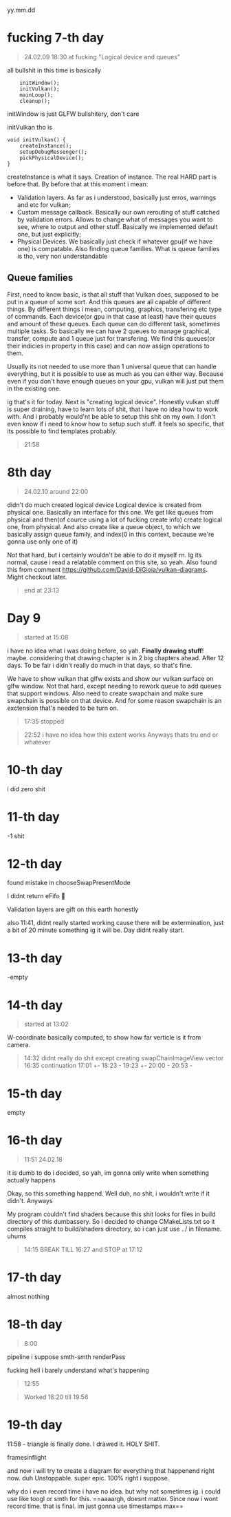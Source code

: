 yy.mm.dd
# fucking 7-th day
> 24.02.09 18:30
at fucking "Logical device and queues"

all bullshit in this time is basically 

        initWindow();
        initVulkan();
        mainLoop();
        cleanup();

initWindow is just GLFW bullshitery, don't care

initVulkan tho is

    void initVulkan() { 
        createInstance();
        setupDebugMessenger();
        pickPhysicalDevice();
    }

createInstance is what it says. Creation of instance.
The real HARD part is before that. By before that at this moment i mean:
 - Validation layers. As far as i understood, basically just erros, warnings and etc for vulkan;
 - Custom message callback. Basically our own rerouting of stuff catched by validation errors. Allows to change what of messages you want to see, where to output and other stuff. Basically we implemented default one, but just explicitly;
 - Physical Devices. We basically just check if whatever gpu(if we have one) is compatable. Also finding queue families. What is queue families is tho, very non understandable

 ## Queue families
 First, need to know basic, is that all stuff that Vulkan does, supposed to be put in a queue of some sort. And this queues are all capable of different things.
 By different things i mean, computing, graphics, transfering etc type of commands. Each device(or gpu in that case at least) have their queues and amount of these queues.
 Each queue can do different task, sometimes multiple tasks.
 So basically we can have 2 queues to manage graphical, transfer, compute and 1 queue just for transfering.
 We find this queues(or their indicies in property in this case) and can now assign operations to them.

 Usually its not needed to use more than 1 universal queue that can handle everything, but it is possible to use as much as you can either way. Because even if you don't have enough queues on your gpu, vulkan will just put them in the existing one.

 ig that's it for today. Next is "creating logical device".
 Honestly vulkan stuff is super draining, have to learn lots of shit, that i have no idea how to work with. And i probably would'nt be able to setup this shit on my own. I don't even know if i need to know how to setup such stuff. it feels so specific, that its possible to find templates probably.
 >21:58 

 # 8th day
 >24.02.10
 >around 22:00

 didn't do much
 created logical device
 Logical device is created from physical one. Basically an interface for this one. We get like queues from physical and then(of cource using a lot of fucking create info) create logical one, from physical.
 And also create like a queue object, to which we basically assign queue family, and index(0 in this context, because we're gonna use only one of it)

 Not that hard, but i certainly wouldn't be able to do it myself rn. Ig its normal, cause i read a relatable comment on this site, so yeah.
 Also found this from comment https://github.com/David-DiGioia/vulkan-diagrams. Might checkout later.
 >end at 23:13

 # Day 9
 > started at 15:08

i have no idea what i was doing before, so yah.
**Finally drawing stuff**! maybe. considering that drawing chapter is in 2 big chapters ahead. After 12 days. To be fair i didn't really do much in that days, so that's fine.

We have to show vulkan that glfw exists and show our vulkan surface on glfw window.
Not that hard, except needing to rework queue to add queues that support windows.
Also need to create swapchain and make sure swapchain is possible on that device. And for some reason swapchain is an exctension that's needed to be turn on.


>17:35 stopped

>22:52 i have no idea how this extent works Anyways thats tru end or whatever

# 10-th day
i did zero shit

# 11-th day
-1 shit

# 12-th day
found mistake in chooseSwapPresentMode

I didnt return eFifo :facepalm:

Validation layers are gift on this earth honestly

also 11:41, didnt really started working cause there will be extermination, just a bit of 20 minute something ig it will be. Day didnt really start.

# 13-th day
-empty

# 14-th day
>started at 13:02

W-coordinate basically computed, to show how far verticle is it from camera.

>14:32 didnt really do shit except creating swapChainImageView vector
>16:35 continuation
>17:01 +-
>18:23 -
>19:23 +-
>20:00 -
>20:53 -

# 15-th day
empty

# 16-th day
>11:51 24.02.18

it is dumb to do i decided, so yah, im gonna only write when something actually happens

Okay, so this something happend. Well duh, no shit, i wouldn't write if it didn't. Anyways

My program couldn't find shaders because this shit looks for files in build directory of this dumbassery. So i decided to change CMakeLists.txt so it compiles straight to build/shaders directory, so i can just use ../ in filename. uhums
>14:15 BREAK TILL 16:27 and STOP at 17:12

# 17-th day 
almost nothing

# 18-th day
> 8:00

pipeline i suppose
smth-smth renderPass

fucking hell i barely understand what's happening

> 12:55

> Worked 18:20 till 19:56

# 19-th day

11:58 - triangle is finally done. I drawed it. HOLY SHIT.

framesinflight

and now i will try to create a diagram for everything that happenend right now. duh
Unstoppable. super epic. 100% right i suppose.

why do i even record time i have no idea. but why not sometimes ig. i could use like toogl or smth for this.
==aaaargh, doesnt matter. Since now i wont record time. that is final. im just gonna use timestamps max==

